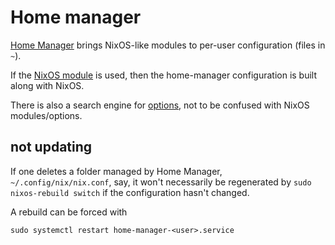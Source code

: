 # Home manager

[Home Manager](https://nix-community.github.io/home-manager/)
brings NixOS-like modules to per-user configuration (files in `~`).

If the
[NixOS module](https://nix-community.github.io/home-manager/index.html#sec-flakes-nixos-module)
is used, then the home-manager configuration is built along with NixOS.

There is also a search engine for
[options](https://mipmip.github.io/home-manager-option-search/),
not to be confused with NixOS modules/options.

## not updating

If one deletes a folder managed by Home Manager,
`~/.config/nix/nix.conf`, say, it won't necessarily be regenerated
by `sudo nixos-rebuild switch` if the configuration hasn't changed.

A rebuild can be forced with

```shell
sudo systemctl restart home-manager-<user>.service
```
